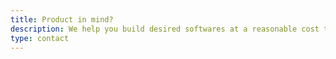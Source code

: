 ```yaml
---
title: Product in mind?
description: We help you build desired softwares at a reasonable cost that your customers would love to use. Let's scale together.
type: contact
---
```

